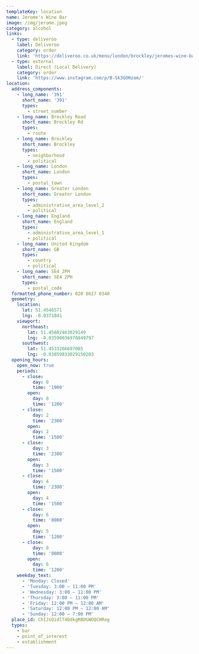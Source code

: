 ```yaml
---
templateKey: location
name: Jerome's Wine Bar
image: /img/jerome.jpeg
category: alcohol
links:
  - type: deliveroo
    label: Deliveroo
    category: order
    link: 'https://deliveroo.co.uk/menu/london/brockley/jeromes-wine-bar#'
  - type: external
    label: Direct (Local Delivery)
    category: order
    link: 'https://www.instagram.com/p/B-Sk3GOHzom/'
location:
  address_components:
    - long_name: '391'
      short_name: '391'
      types:
        - street_number
    - long_name: Brockley Road
      short_name: Brockley Rd
      types:
        - route
    - long_name: Brockley
      short_name: Brockley
      types:
        - neighborhood
        - political
    - long_name: London
      short_name: London
      types:
        - postal_town
    - long_name: Greater London
      short_name: Greater London
      types:
        - administrative_area_level_2
        - political
    - long_name: England
      short_name: England
      types:
        - administrative_area_level_1
        - political
    - long_name: United Kingdom
      short_name: GB
      types:
        - country
        - political
    - long_name: SE4 2PH
      short_name: SE4 2PH
      types:
        - postal_code
  formatted_phone_number: 020 8617 0340
  geometry:
    location:
      lat: 51.4546571
      lng: -0.0371841
    viewport:
      northeast:
        lat: 51.45602463029149
        lng: -0.03590036970849797
      southwest:
        lat: 51.4533266697085
        lng: -0.03859833029150203
  opening_hours:
    open_now: true
    periods:
      - close:
          day: 0
          time: '1900'
        open:
          day: 0
          time: '1200'
      - close:
          day: 2
          time: '2300'
        open:
          day: 2
          time: '1500'
      - close:
          day: 3
          time: '2300'
        open:
          day: 3
          time: '1500'
      - close:
          day: 4
          time: '2300'
        open:
          day: 4
          time: '1500'
      - close:
          day: 6
          time: '0000'
        open:
          day: 5
          time: '1200'
      - close:
          day: 0
          time: '0000'
        open:
          day: 6
          time: '1200'
    weekday_text:
      - 'Monday: Closed'
      - 'Tuesday: 3:00 – 11:00 PM'
      - 'Wednesday: 3:00 – 11:00 PM'
      - 'Thursday: 3:00 – 11:00 PM'
      - 'Friday: 12:00 PM – 12:00 AM'
      - 'Saturday: 12:00 PM – 12:00 AM'
      - 'Sunday: 12:00 – 7:00 PM'
  place_id: ChIJsQidlT4DdkgRBDGWOQCHRog
  types:
    - bar
    - point_of_interest
    - establishment
---
```

